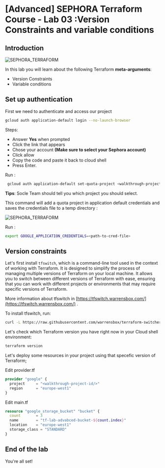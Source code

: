 # [Advanced] SEPHORA Terraform Course - Lab 03 :Version Constraints and variable conditions

## Introduction
![SEPHORA_TERRAFORM](https://storage.googleapis.com/s4a-shared-terraform-gcs-lab-materials/sephora_terraform_bw.png)

In this lab you will learn about the following Terraform **meta-arguments**:
- Version Constraints
- Variable conditions

## Set up authentication

  First we need to authenticate and access our project
  ```bash
  gcloud auth application-default login --no-launch-browser
  ```
  Steps:
   - Answer **Yes** when prompted
   - Click the link that appears
   - Chose your account **(Make sure to select your Sephora account)**
   - Click allow
   - Copy the code and paste it back to cloud shell
   - Press Enter.

   <walkthrough-project-setup></walkthrough-project-setup>

  Run :
  ```bash
   gcloud auth application-default set-quota-project <walkthrough-project-id/>
  ```
  **Tips**: Socle Team should tell you which project you should select.

  This command will add a quota project in application default credentials and saves the credentials file to a temp directory :

  ![SEPHORA_TERRAFORM](https://storage.googleapis.com/s4a-shared-terraform-gcs-lab-materials/cred_path.png)

  Run :
  ```bash
  export GOOGLE_APPLICATION_CREDENTIALS=<path-to-cred-file>
  ```
## Version constraints
Let's first install `tfswitch`, which is a command-line tool used in the context of working with Terraform. It is designed to simplify the process of managing multiple versions of Terraform on your local machine. It allows you to switch between different versions of Terraform with ease, ensuring that you can work with different projects or environments that may require specific versions of Terraform.

More information about tfswitch in [https://tfswitch.warrensbox.com/](https://tfswitch.warrensbox.com/) .

To install tfswitch, run:
```sh
curl -L https://raw.githubusercontent.com/warrensbox/terraform-switcher/release/install.sh | bash

```

Let's check which Terraform version you have right now in your Cloud shell environment:

```sh
terraform version
```

Let's deploy some resources in your project using that specefic version of Terraform;

<walkthrough-editor-open-file
    filePath="cloudshell_open/terraform_labs/advanced/lab_02/iac/provider.tf">
    Edit provider.tf
</walkthrough-editor-open-file>
```tf
provider "google" {
  project     = "<walkthrough-project-id/>"
  region      = "europe-west1"
}
```

<walkthrough-editor-open-file
    filePath="cloudshell_open/terraform_labs/advanced/lab_02/iac/main.tf">
    Edit main.tf
</walkthrough-editor-open-file>
```tf
resource "google_storage_bucket" "bucket" {
  count       = 3
  name        = "tf-lab-advabced-bucket-${count.index}"
  location    = "europe-west1"
  storage_class = "STANDARD"
}
```

## End of the lab

You're all set!

<walkthrough-conclusion-trophy></walkthrough-conclusion-trophy>
